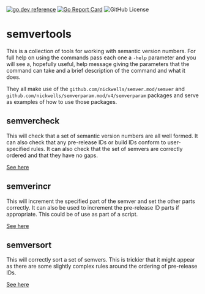 <!-- Code generated by mkbadge; DO NOT EDIT. START -->
[![go.dev reference](https://img.shields.io/badge/go.dev-reference-green?logo=go)](https://pkg.go.dev/mod/github.com/nickwells/semvertools)
[![Go Report Card](https://goreportcard.com/badge/github.com/nickwells/semvertools)](https://goreportcard.com/report/github.com/nickwells/semvertools)
![GitHub License](https://img.shields.io/github/license/nickwells/semvertools)
<!-- Code generated by mkbadge; DO NOT EDIT. END -->
# semvertools
This is a collection of tools for working with semantic version numbers. For
full help on using the commands pass each one a `-help` parameter and you
will see a, hopefully useful, help message giving the parameters that the
command can take and a brief description of the command and what it does.

They all make use of the `github.com/nickwells/semver.mod/semver` and
`github.com/nickwells/semverparam.mod/v4/semverparam` packages and serve as
examples of how to use those packages.


## semvercheck
This will check that a set of semantic version numbers are all well
formed. It can also check that any pre-release IDs or build IDs conform to
user-specified rules. It can also check that the set of semvers are correctly
ordered and that they have no gaps.

[See here](semvercheck/_semvercheck.DOC.md)

## semverincr
This will increment the specified part of the semver and set the other parts
correctly. It can also be used to increment the pre-release ID parts if
appropriate. This could be of use as part of a script.

[See here](semverincr/_semverincr.DOC.md)

## semversort
This will correctly sort a set of semvers. This is trickier that it might
appear as there are some slightly complex rules around the ordering of
pre-release IDs.

[See here](semversort/_semversort.DOC.md)
